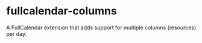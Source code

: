 # fullcalendar-columns
A FullCalendar extension that adds support for multiple columns (resources) per day.
